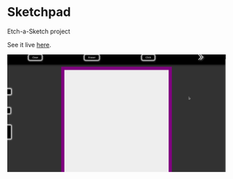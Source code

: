 # Sketchpad

Etch-a-Sketch project

See it live <a href="https://filipytav.github.io/Sketchpad/">here</a>.

<img src="./src/assets/gifs/sketchpad.gif"/>
